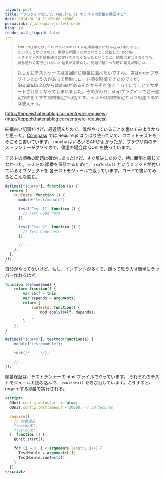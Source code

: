 ```yaml
---
layout: post
title: "プラグインなしで、require.js のテストの順番を保証する"
date: 2014-08-14 11:00:00 +0000
permalink: /jp/requirejs-test-order
blog: jp
render_with_liquid: false
---
```


>     AMD の仕様では、「JSファイルのリストを順番通りに読み込み/実行する」
>     ということができない。実際何が困ったかというと、分割した mocha
>     テストケースを順番通りに実行できなくなったということ。結果は変わらなくても、
>     順番通りに実行されないと結果が見辛いし、問題が起こった時に発見が難しい。

> たしかにテストケースは毎回同じ順番に並べたいですね。
> 実はorderプラグインというのがあって簡単にロード順を制御できたのですが、RequireJS 2.0からはshimがあるんだからそれ使え！っていうことでサポートされなくなってしまいました。そのかわり、stepプラグインで若干設定が面倒ですが順番指定が可能です。テストの順番指定という用途であれば使えそう。

[http://teppeis.hatenablog.com/entry/re-requirejs](http://teppeis.hatenablog.com/entry/re-requirejs)

結構古い記事だけど、最近読んだので、僕がやっていることを書いてみようかなと思った。[Connpass](http://connpass.com/) では Require.js ばりばり使っていて、ユニットテストもそこそこ書いています。
mocha はいろいろAPIがよかったが、ブラウザ内のテストランナーがクソイので、僕達の場合は
QUnitを使っています。

テストの順番の問題は確かにあったけど、すぐ解決したので、特に面倒と感じてなかった。テストの
順番を保証するために、 `runTests()` というメソッドが付いているオブジェクトを
各テストモジュールで返しています。コードで書いてみるとこんな感じ。

```javascript
define(["jquery"], function ($) {
  return {
    runTests: function () {
      module("test/module");

      test("Test 1", function () {
        // Test Code here
      });

      test("Test 2", function () {
        // Test Code here
      });

      // ...
    },
  };
});
```

自分がやってないけど、もし、インデントが多くて、嫌って思う人は簡単にラッパー作れるはず。

```javascript
function testmod(mod) {
    return function() {
        var self = this;
        var depends = arguments;
        return {
            runTests: function() {
                mod.apply(self, depends);
            }
        }
    };
}

define(["jquery"], testmod(function($) {
    module("test/module");

    test(/* ... */);

    // ...
});
```

順番保証は、テストランナーの html ファイルでやっています。
それぞれのテストモジュールを読み込んで、 `runTests()`
を呼び出しています。こうすると、requireする順番で実行される。

```html
<script>
  QUnit.config.autostart = false;
  QUnit.config.testTimeout = 30000; // 30 Seconds

  require([
    // 順番保証
    "testmod1",
    "testmod2",
  ], function () {
    QUnit.start();

    for (i = 0; i < arguments.length; i++) {
      TestModule = arguments[i];
      TestModule.runTests();
    }
  });
</script>
```
